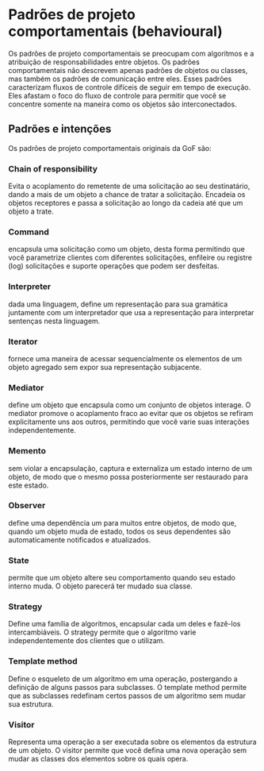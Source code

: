 # Padrões de projeto comportamentais (behavioural)

Os padrões de projeto comportamentais se preocupam com algoritmos e a atribuição de responsabilidades entre objetos. Os padrões comportamentais não descrevem apenas padrões de objetos ou classes, mas também os padrões de comunicação entre eles. Esses padrões caracterizam fluxos de controle difíceis de seguir em tempo de execução. Eles afastam o foco do fluxo de controle para permitir que você se concentre somente na maneira como os objetos são interconectados.

## Padrões e intenções

Os padrões de projeto comportamentais originais da GoF são:

### Chain of responsibility

Evita o acoplamento do remetente de uma solicitação ao seu destinatário, dando a mais de um objeto a chance de tratar a solicitação. Encadeia os objetos receptores e passa a solicitação ao longo da cadeia até que um objeto a trate.

### Command

encapsula uma solicitação como um objeto, desta forma permitindo que você parametrize clientes com diferentes solicitações, enfileire ou registre (log) solicitações e suporte operações que podem ser desfeitas.

### Interpreter

dada uma linguagem, define um representação para sua gramática juntamente com um interpretador que usa a representação para interpretar sentenças nesta linguagem.

### Iterator

fornece uma maneira de acessar sequencialmente os elementos de um objeto agregado sem expor sua representação subjacente.

### Mediator

define um objeto que encapsula como um conjunto de objetos interage. O mediator promove o acoplamento fraco ao evitar que os objetos se refiram explicitamente uns aos outros, permitindo que você varie suas interações independentemente.

### Memento

sem violar a encapsulação, captura e externaliza um estado interno de um objeto, de modo que o mesmo possa posteriormente ser restaurado para este estado.

### Observer

define uma dependência um para muitos entre objetos, de modo que, quando um objeto muda de estado, todos os seus dependentes são automaticamente notificados e atualizados.

### State

permite que um objeto altere seu comportamento quando seu estado interno muda. O objeto parecerá ter mudado sua classe.

### Strategy

Define uma família de algoritmos, encapsular cada um deles e fazê-los intercambiáveis. O strategy permite que o algoritmo varie independentemente dos clientes que o utilizam.

### Template method

Define o esqueleto de um algoritmo em uma operação, postergando a definição de alguns passos para subclasses. O template method permite que as subclasses redefinam certos passos de um algoritmo sem mudar sua estrutura.

### Visitor

Representa uma operação a ser executada sobre os elementos da estrutura de um objeto. O visitor permite que você defina uma nova operação sem mudar as classes dos elementos sobre os quais opera.